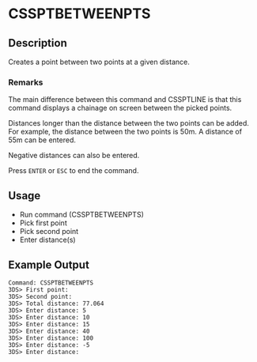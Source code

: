 # CSSPTBETWEENPTS

## Description

Creates a point between two points at a given distance.

### Remarks

The main difference between this command and CSSPTLINE is that this command displays a chainage on screen between the picked points.

Distances longer than the distance between the two points can be added. For example, the distance between the two points is 50m. A distance of 55m can be entered.

Negative distances can also be entered.

Press `ENTER` or `ESC` to end the command.

## Usage

* Run command (CSSPTBETWEENPTS)
* Pick first point
* Pick second point
* Enter distance(s)

## Example Output

```
Command: CSSPTBETWEENPTS
3DS> First point:
3DS> Second point:
3DS> Total distance: 77.064
3DS> Enter distance: 5
3DS> Enter distance: 10
3DS> Enter distance: 15
3DS> Enter distance: 40
3DS> Enter distance: 100
3DS> Enter distance: -5
3DS> Enter distance:
```
